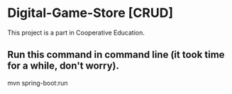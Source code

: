 # Digital-Game-Store [CRUD]
This project is a part in Cooperative Education.
<br>
## Run this command in command line (it took time for a while, don't worry).
mvn spring-boot:run
